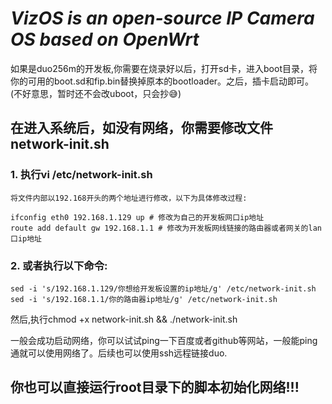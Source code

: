 # *VizOS is an open-source IP Camera OS based on OpenWrt*

如果是duo256m的开发板,你需要在烧录好以后，打开sd卡，进入boot目录，将你的可用的boot.sd和fip.bin替换掉原本的bootloader。之后，插卡启动即可。(不好意思，暂时还不会改uboot，只会抄😅)

## 在进入系统后，如没有网络，你需要修改文件network-init.sh
### 1. 执行vi /etc/network-init.sh

    将文件内部以192.168开头的两个地址进行修改，以下为具体修改过程:

    ifconfig eth0 192.168.1.129 up # 修改为自己的开发板网口ip地址
    route add default gw 192.168.1.1 # 修改为开发板网线链接的路由器或者网关的lan口ip地址

### 2. 或者执行以下命令:

    sed -i 's/192.168.1.129/你想给开发板设置的ip地址/g' /etc/network-init.sh
    sed -i 's/192.168.1.1/你的路由器ip地址/g' /etc/network-init.sh
    

然后,执行chmod +x network-init.sh && ./network-init.sh

一般会成功启动网络，你可以试试ping一下百度或者github等网站，一般能ping通就可以使用网络了。后续也可以使用ssh远程链接duo.

## 你也可以直接运行root目录下的脚本初始化网络!!!
